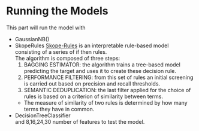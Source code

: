 # Running the Models
This part will run the model with 
- GaussianNB()
- SkopeRules
[Skope-Rules](https://github.com/scikit-learn-contrib/skope-rules) is an interpretable rule-based model consisting of a series of if then rules. <br>
 The algorithm is composed of three steps:
   1. BAGGING ESTIMATOR: the algorithm trains a tree-based model predicting the target and uses it to create these decision rule.
   2. PERFORMANCE FILTERING: from this set of rules an initial screening is carried out based on precision and recall thresholds.
   3. SEMANTIC DEDUPLICATION: the last filter applied for the choice of rules is based on a criterion of similarity between terms. 
   - The measure of similarity of two rules is determined by how many terms they have in common.
- DecisionTreeClassifier \
and 8,16,24,30 number of features to test the model.
